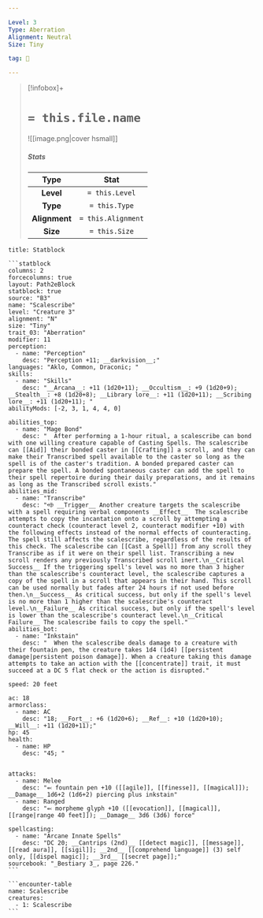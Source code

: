 ```yaml
---

Level: 3
Type: Aberration
Alignment: Neutral
Size: Tiny

tag: 👹

---
```


> [!infobox]+
> #  `= this.file.name`
> ![[image.png|cover hsmall]]
> ##### Stats
> Type | Stat |
> :---:|:---:|
> **Level** | `= this.Level` |
> **Type** | `= this.Type` |
> **Alignment** | `= this.Alignment` |
> **Size** | `= this.Size` |



````ad-info
title: Statblock

```statblock
columns: 2
forcecolumns: true
layout: Path2eBlock
statblock: true
source: "B3"
name: "Scalescribe"
level: "Creature 3"
alignment: "N"
size: "Tiny"
trait_03: "Aberration"
modifier: 11
perception:
  - name: "Perception"
    desc: "Perception +11; __darkvision__;"
languages: "Aklo, Common, Draconic; "
skills:
  - name: "Skills"
    desc: "__Arcana__: +11 (1d20+11); __Occultism__: +9 (1d20+9); __Stealth__: +8 (1d20+8); __Library lore__: +11 (1d20+11); __Scribing lore__: +11 (1d20+11); "
abilityMods: [-2, 3, 1, 4, 4, 0]

abilities_top:
  - name: "Mage Bond"
    desc: "  After performing a 1-hour ritual, a scalescribe can bond with one willing creature capable of Casting Spells. The scalescribe can [[Aid]] their bonded caster in [[Crafting]] a scroll, and they can make their Transcribed spell available to the caster so long as the spell is of the caster's tradition. A bonded prepared caster can prepare the spell. A bonded spontaneous caster can add the spell to their spell repertoire during their daily preparations, and it remains as long as the Transcribed scroll exists."
abilities_mid:
  - name: "Transcribe"
    desc: "⬲ __Trigger__ Another creature targets the scalescribe with a spell requiring verbal components __Effect__  The scalescribe attempts to copy the incantation onto a scroll by attempting a counteract check (counteract level 2, counteract modifier +10) with the following effects instead of the normal effects of counteracting. The spell still affects the scalescribe, regardless of the results of this check. The scalescribe can [[Cast a Spell]] from any scroll they Transcribe as if it were on their spell list. Transcribing a new scroll renders any previously Transcribed scroll inert.\n__Critical Success__ If the triggering spell's level was no more than 3 higher than the scalescribe's counteract level, the scalescribe captures a copy of the spell in a scroll that appears in their hand. This scroll can be used normally but fades after 24 hours if not used before then.\n__Success__ As critical success, but only if the spell's level is no more than 1 higher than the scalescribe's counteract level.\n__Failure__ As critical success, but only if the spell's level is lower than the scalescribe's counteract level.\n__Critical Failure__ The scalescribe fails to copy the spell."
abilities_bot:
  - name: "Inkstain"
    desc: "  When the scalescribe deals damage to a creature with their fountain pen, the creature takes 1d4 (1d4) [[persistent damage|persistent poison damage]]. When a creature taking this damage attempts to take an action with the [[concentrate]] trait, it must succeed at a DC 5 flat check or the action is disrupted."

speed: 20 feet

ac: 18
armorclass:
  - name: AC
    desc: "18; __Fort__: +6 (1d20+6); __Ref__: +10 (1d20+10); __Will__: +11 (1d20+11);"
hp: 45
health:
  - name: HP
    desc: "45; "


attacks:
  - name: Melee
    desc: "⬻ fountain pen +10 ([[agile]], [[finesse]], [[magical]]); __Damage__ 1d6+2 (1d6+2) piercing plus inkstain"
  - name: Ranged
    desc: "⬻ morpheme glyph +10 ([[evocation]], [[magical]], [[range|range 40 feet]]); __Damage__ 3d6 (3d6) force"

spellcasting:
  - name: "Arcane Innate Spells"
    desc: "DC 20; __Cantrips (2nd)__ [[detect magic]], [[message]], [[read aura]], [[sigil]]; __2nd__ [[comprehend language]] (3) self only, [[dispel magic]]; __3rd__ [[secret page]];"
sourcebook: "_Bestiary 3_, page 226."
```

```encounter-table
name: Scalescribe
creatures:
  - 1: Scalescribe
```

````


